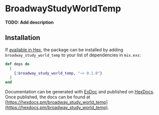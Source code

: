 # BroadwayStudyWorldTemp

**TODO: Add description**

## Installation

If [available in Hex](https://hex.pm/docs/publish), the package can be installed
by adding `broadway_study_world_temp` to your list of dependencies in `mix.exs`:

```elixir
def deps do
  [
    {:broadway_study_world_temp, "~> 0.1.0"}
  ]
end
```

Documentation can be generated with [ExDoc](https://github.com/elixir-lang/ex_doc)
and published on [HexDocs](https://hexdocs.pm). Once published, the docs can
be found at [https://hexdocs.pm/broadway_study_world_temp](https://hexdocs.pm/broadway_study_world_temp).

